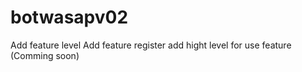 # botwasapv02
Add feature level
Add feature register
add hight level for use feature
(Comming soon)
